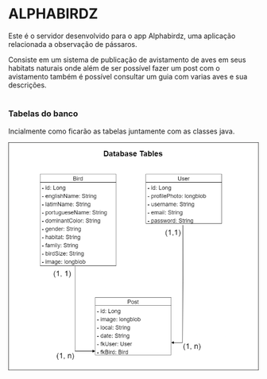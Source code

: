 # ALPHABIRDZ

Este é o servidor desenvolvido para o app Alphabirdz, uma aplicação relacionada a observação de pássaros.

Consiste em um sistema de publicação de avistamento de aves em seus habitats naturais onde além de ser possível fazer um post com o avistamento também é possível consultar um guia com varias aves e sua descrições.
#

### Tabelas do banco 

Incialmente como ficarão as tabelas juntamente com as classes java.

![Database Tables](./assets/img/databese_tables.png)

#